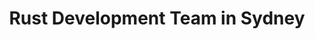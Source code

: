 ---
title: Rust Development Team in Sydney
permalink: /landings/locations/sydney/developer/rust
technology: Rust
location: Sydney
---